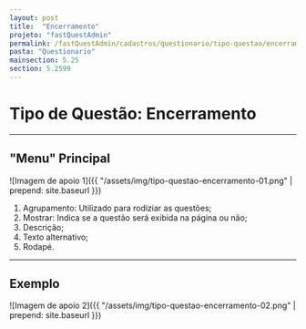 ```yaml
---
layout: post
title:  "Encerramento"
projeto: "fastQuestAdmin"
permalink: /fastQuestAdmin/cadastros/questionario/tipo-questao/encerramento
pasta: "Questionario"
mainsection: 5.25
section: 5.2599
---
```

# Tipo de Questão: Encerramento

----

## "Menu" Principal

![Imagem de apoio 1]({{ "/assets/img/tipo-questao-encerramento-01.png" | prepend: site.baseurl }})

1. Agrupamento: Utilizado para rodiziar as questões;
2. Mostrar: Indica se a questão será exibida na página ou não;
3. Descrição;
4. Texto alternativo;
5. Rodapé.

---- 

## Exemplo

![Imagem de apoio 2]({{ "/assets/img/tipo-questao-encerramento-02.png" | prepend: site.baseurl }})


